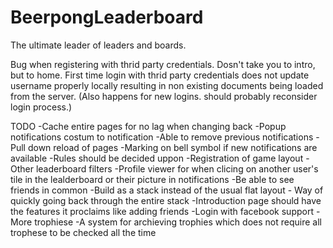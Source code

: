 # BeerpongLeaderboard
The ultimate leader of leaders and boards.


Bug when registering with thrid party credentials. Dosn't take you to intro, but to home.
First time login with thrid party credentials does not update username properly locally resulting in non existing documents being loaded from the server. (Also happens for new logins. should probably reconsider login process.)


TODO
-Cache entire pages for no lag when changing back
-Popup notifications costum to notification
-Able to remove previous notifications
-Pull down reload of pages
-Marking on bell symbol if new notifications are available
-Rules should be decided uppon
-Registration of game layout
-Other leaderboard filters
-Profile viewer for when clicing on another user's tile in the lealderboard or their picture in notifications
    -Be able to see friends in common
    -Build as a stack instead of the usual flat layout
        - Way of quickly going back through the entire stack
-Introduction page should have the features it proclaims like adding friends
-Login with facebook support
-More trophiese
    -A system for archieving trophies which does not require all trophese to be checked all the time
